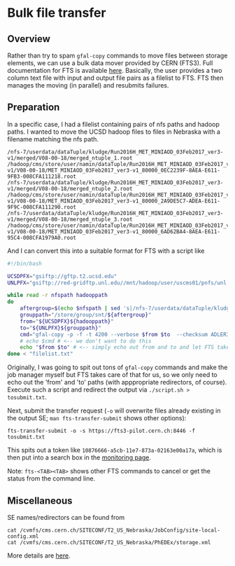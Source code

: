 # Bulk file transfer

## Overview
Rather than try to spam `gfal-copy` commands to move files between storage elements, we can
use a bulk data mover provided by CERN (FTS3). Full documentation for FTS is available 
[here](http://fts3-docs.web.cern.ch/fts3-docs/docs/cli/cli.html). Basically, the user provides
a two column text file with input and output file pairs as a filelist to FTS. FTS then manages
the moving (in parallel) and resubmits failures.

## Preparation
In a specific case, I had a filelist containing pairs of nfs paths and hadoop paths. I wanted
to move the UCSD hadoop files to files in Nebraska with a filename matching the nfs path.
```text
/nfs-7/userdata/dataTuple/kludge/Run2016H_MET_MINIAOD_03Feb2017_ver3-v1/merged/V08-00-18/merged_ntuple_1.root /hadoop/cms/store/user/namin/dataTuple/Run2016H_MET_MINIAOD_03Feb2017_ver3-v1/V08-00-18/MET_MINIAOD_03Feb2017_ver3-v1_80000_0EC2239F-8AEA-E611-9FB3-008CFA111218.root
/nfs-7/userdata/dataTuple/kludge/Run2016H_MET_MINIAOD_03Feb2017_ver3-v1/merged/V08-00-18/merged_ntuple_2.root /hadoop/cms/store/user/namin/dataTuple/Run2016H_MET_MINIAOD_03Feb2017_ver3-v1/V08-00-18/MET_MINIAOD_03Feb2017_ver3-v1_80000_2A9DE5C7-ADEA-E611-9F9C-008CFA111290.root
/nfs-7/userdata/dataTuple/kludge/Run2016H_MET_MINIAOD_03Feb2017_ver3-v1/merged/V08-00-18/merged_ntuple_3.root /hadoop/cms/store/user/namin/dataTuple/Run2016H_MET_MINIAOD_03Feb2017_ver3-v1/V08-00-18/MET_MINIAOD_03Feb2017_ver3-v1_80000_6AD62BA4-8AEA-E611-95C4-008CFA1979A0.root
```

And I can convert this into a suitable format for FTS with a script like
```bash
#!/bin/bash

UCSDPFX="gsiftp://gftp.t2.ucsd.edu"
UNLPFX="gsiftp://red-gridftp.unl.edu//mnt/hadoop/user/uscms01/pnfs/unl.edu/data4/cms"

while read -r nfspath hadooppath
do
    aftergroup=$(echo $nfspath | sed 's|/nfs-7/userdata/dataTuple/kludge/||')
    grouppath="/store/group/snt/${aftergroup}"
    from="${UCSDPFX}${hadooppath}"
    to="${UNLPFX}${grouppath}"
    cmd="gfal-copy -p -f -t 4200 --verbose $from $to  --checksum ADLER32"
    # echo $cmd # <-- we don't want to do this 
    echo "$from $to" # <-- simply echo out from and to and let FTS take care of copying
done < "filelist.txt"
```

Originally, I was going to spit out tons of `gfal-copy` commands and make the job manager myself
but FTS takes care of that for us, so we only need to echo out the 'from' and 'to' paths (with apppropriate
redirectors, of course). Execute such a script and redirect the output via `./script.sh > tosubmit.txt`.

Next, submit the transfer request (`-o` will overwrite files already existing in the output SE; `man fts-transfer-submit`
shows other options):
```
fts-transfer-submit -o -s https://fts3-pilot.cern.ch:8446 -f tosubmit.txt
```

This spits out a token like `10876666-a5cb-11e7-873a-02163e00a17a`, which is then put into a search box in
the [monitoring page](https://fts3-pilot.cern.ch:8449/fts3/ftsmon/#/).

Note: `fts-<TAB><TAB>` shows other FTS commands to cancel or get the status from the command line.

## Miscellaneous
SE names/redirectors can be found from 
```
cat /cvmfs/cms.cern.ch/SITECONF/T2_US_Nebraska/JobConfig/site-local-config.xml
cat /cvmfs/cms.cern.ch/SITECONF/T2_US_Nebraska/PhEDEx/storage.xml
```

More details are [here](https://wiki.chipp.ch/twiki/bin/view/CmsTier3/HowToAccessSe).
